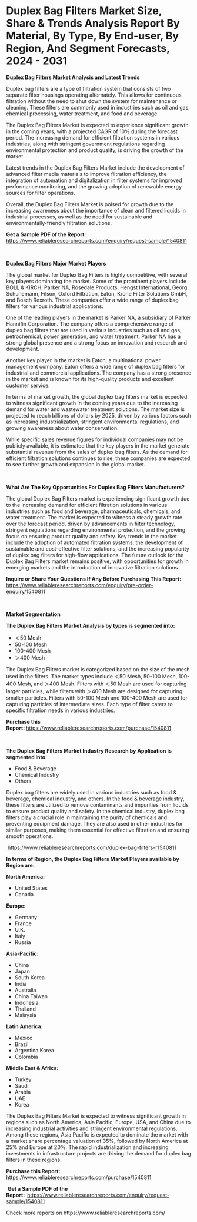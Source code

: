 <p><h1>Duplex Bag Filters Market Size, Share & Trends Analysis Report By Material, By Type, By End-user, By Region, And Segment Forecasts, 2024 - 2031</h1></p><p><strong>Duplex Bag Filters Market Analysis and Latest Trends</strong></p>
<p><p>Duplex bag filters are a type of filtration system that consists of two separate filter housings operating alternately. This allows for continuous filtration without the need to shut down the system for maintenance or cleaning. These filters are commonly used in industries such as oil and gas, chemical processing, water treatment, and food and beverage.</p><p>The Duplex Bag Filters Market is expected to experience significant growth in the coming years, with a projected CAGR of 10% during the forecast period. The increasing demand for efficient filtration systems in various industries, along with stringent government regulations regarding environmental protection and product quality, is driving the growth of the market.</p><p>Latest trends in the Duplex Bag Filters Market include the development of advanced filter media materials to improve filtration efficiency, the integration of automation and digitalization in filter systems for improved performance monitoring, and the growing adoption of renewable energy sources for filter operations.</p><p>Overall, the Duplex Bag Filters Market is poised for growth due to the increasing awareness about the importance of clean and filtered liquids in industrial processes, as well as the need for sustainable and environmentally-friendly filtration solutions.</p></p>
<p><strong>Get a Sample PDF of the Report:&nbsp;</strong> <a href="https://www.reliableresearchreports.com/enquiry/request-sample/1540811">https://www.reliableresearchreports.com/enquiry/request-sample/1540811</a></p>
<p>&nbsp;</p>
<p><strong>Duplex Bag Filters Major Market Players</strong></p>
<p><p>The global market for Duplex Bag Filters is highly competitive, with several key players dominating the market. Some of the prominent players include BOLL & KIRCH, Parker NA, Rosedale Products, Hengst International, Georg Schunemann, Filson, Oxford Filtration, Eaton, Krone Filter Solutions GmbH, and Bosch Rexroth. These companies offer a wide range of duplex bag filters for various industrial applications.</p><p>One of the leading players in the market is Parker NA, a subsidiary of Parker Hannifin Corporation. The company offers a comprehensive range of duplex bag filters that are used in various industries such as oil and gas, petrochemical, power generation, and water treatment. Parker NA has a strong global presence and a strong focus on innovation and research and development.</p><p>Another key player in the market is Eaton, a multinational power management company. Eaton offers a wide range of duplex bag filters for industrial and commercial applications. The company has a strong presence in the market and is known for its high-quality products and excellent customer service.</p><p>In terms of market growth, the global duplex bag filters market is expected to witness significant growth in the coming years due to the increasing demand for water and wastewater treatment solutions. The market size is projected to reach billions of dollars by 2025, driven by various factors such as increasing industrialization, stringent environmental regulations, and growing awareness about water conservation.</p><p>While specific sales revenue figures for individual companies may not be publicly available, it is estimated that the key players in the market generate substantial revenue from the sales of duplex bag filters. As the demand for efficient filtration solutions continues to rise, these companies are expected to see further growth and expansion in the global market.</p></p>
<p>&nbsp;</p>
<p><strong>What Are The Key Opportunities For Duplex Bag Filters Manufacturers?</strong></p>
<p><p>The global Duplex Bag Filters market is experiencing significant growth due to the increasing demand for efficient filtration solutions in various industries such as food and beverage, pharmaceuticals, chemicals, and water treatment. The market is expected to witness a steady growth rate over the forecast period, driven by advancements in filter technology, stringent regulations regarding environmental protection, and the growing focus on ensuring product quality and safety. Key trends in the market include the adoption of automated filtration systems, the development of sustainable and cost-effective filter solutions, and the increasing popularity of duplex bag filters for high-flow applications. The future outlook for the Duplex Bag Filters market remains positive, with opportunities for growth in emerging markets and the introduction of innovative filtration solutions.</p></p>
<p><strong>Inquire or Share Your Questions If Any Before Purchasing This Report:</strong> <a href="https://www.reliableresearchreports.com/enquiry/pre-order-enquiry/1540811">https://www.reliableresearchreports.com/enquiry/pre-order-enquiry/1540811</a></p>
<p>&nbsp;</p>
<p><strong>Market Segmentation</strong></p>
<p><strong>The Duplex Bag Filters Market Analysis by types is segmented into:</strong></p>
<p><ul><li>＜50 Mesh</li><li>50-100 Mesh</li><li>100-400 Mesh</li><li>＞400 Mesh</li></ul></p>
<p><p>The Duplex Bag Filters market is categorized based on the size of the mesh used in the filters. The market types include ＜50 Mesh, 50-100 Mesh, 100-400 Mesh, and ＞400 Mesh. Filters with ＜50 Mesh are used for capturing larger particles, while filters with ＞400 Mesh are designed for capturing smaller particles. Filters with 50-100 Mesh and 100-400 Mesh are used for capturing particles of intermediate sizes. Each type of filter caters to specific filtration needs in various industries.</p></p>
<p><strong>Purchase this Report:&nbsp;</strong><a href="https://www.reliableresearchreports.com/purchase/1540811">https://www.reliableresearchreports.com/purchase/1540811</a></p>
<p>&nbsp;</p>
<p><strong>The Duplex Bag Filters Market Industry Research by Application is segmented into:</strong></p>
<p><ul><li>Food & Beverage</li><li>Chemical Industry</li><li>Others</li></ul></p>
<p><p>Duplex bag filters are widely used in various industries such as food & beverage, chemical industry, and others. In the food & beverage industry, these filters are utilized to remove contaminants and impurities from liquids to ensure product quality and safety. In the chemical industry, duplex bag filters play a crucial role in maintaining the purity of chemicals and preventing equipment damage. They are also used in other industries for similar purposes, making them essential for effective filtration and ensuring smooth operations.</p></p>
<p><a href="https://www.reliableresearchreports.com/duplex-bag-filters-r1540811">&nbsp;https://www.reliableresearchreports.com/duplex-bag-filters-r1540811</a></p>
<p><strong>In terms of Region, the Duplex Bag Filters Market Players available by Region are:</strong></p>
<p>
    <p> <strong> North America: </strong>
        <ul>
            <li>United States</li>
            <li>Canada</li>
        </ul>
        </p> 
    <p> <strong> Europe: </strong>
        <ul>
            <li>Germany</li>
            <li>France</li>
            <li>U.K.</li>
            <li>Italy</li>
            <li>Russia</li>
        </ul>
        </p> 
    <p> <strong> Asia-Pacific: </strong>
        <ul>
            <li>China</li>
            <li>Japan</li>
            <li>South Korea</li>
            <li>India</li>
            <li>Australia</li>
            <li>China Taiwan</li>
            <li>Indonesia</li>
            <li>Thailand</li>
            <li>Malaysia</li>
        </ul>
        </p> 
    <p> <strong> Latin America: </strong>
        <ul>
            <li>Mexico</li>
            <li>Brazil</li>
            <li>Argentina Korea</li>
            <li>Colombia</li>
        </ul>
        </p> 
    <p> <strong> Middle East & Africa: </strong>
        <ul>
            <li>Turkey</li>
            <li>Saudi</li>
            <li>Arabia</li>
            <li>UAE</li>
            <li>Korea</li>
        </ul>
    </p>
    </p>
<p><p>The Duplex Bag Filters Market is expected to witness significant growth in regions such as North America, Asia Pacific, Europe, USA, and China due to increasing industrial activities and stringent environmental regulations. Among these regions, Asia Pacific is expected to dominate the market with a market share percentage valuation of 35%, followed by North America at 25% and Europe at 20%. The rapid industrialization and increasing investments in infrastructure projects are driving the demand for duplex bag filters in these regions.</p></p>
<p><strong>Purchase this Report: </strong><a href="https://www.reliableresearchreports.com/purchase/1540811">https://www.reliableresearchreports.com/purchase/1540811</a></p>
<p>&nbsp;<strong>Get a Sample PDF of the Report:&nbsp;&nbsp;</strong><a href="https://www.reliableresearchreports.com/enquiry/request-sample/1540811">https://www.reliableresearchreports.com/enquiry/request-sample/1540811</a></p>
<p><strong></strong></p>
<p>Check more reports on https://www.reliableresearchreports.com/</p>